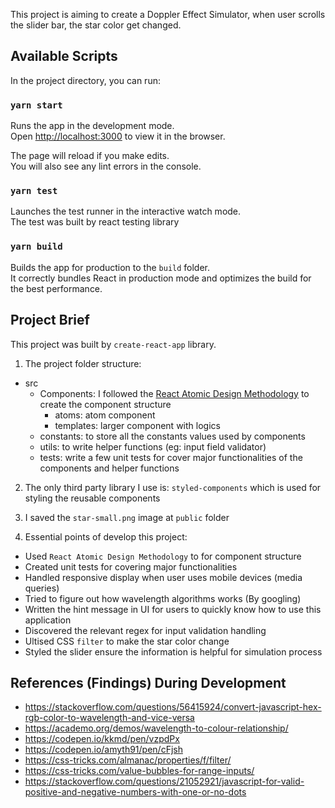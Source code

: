 This project is aiming to create a Doppler Effect Simulator, when user scrolls the slider bar, the star color get changed. 

## Available Scripts

In the project directory, you can run:

### `yarn start`

Runs the app in the development mode.<br />
Open [http://localhost:3000](http://localhost:3000) to view it in the browser.

The page will reload if you make edits.<br />
You will also see any lint errors in the console.

### `yarn test`

Launches the test runner in the interactive watch mode.<br />
The test was built by react testing library

### `yarn build`

Builds the app for production to the `build` folder.<br />
It correctly bundles React in production mode and optimizes the build for the best performance.



## Project Brief

This project was built by `create-react-app` library. 

1. The project folder structure:
- src
  - Components: I followed the <a href="https://atomicdesign.bradfrost.com/chapter-2/" target="_blank">React Atomic Design Methodology</a> to create the component structure
    - atoms: atom component
    - templates: larger component with logics
  - constants: to store all the constants values used by components
  - utils: to write helper functions (eg: input field validator)
  - tests: write a few unit tests for cover major functionalities of the components and helper functions

2. The only third party library I use is: `styled-components` which is used for styling the reusable components

3. I saved the `star-small.png` image at `public` folder

4. Essential points of develop this project:
  - Used `React Atomic Design Methodology` to for component structure
  - Created unit tests for covering major functionalities
  - Handled responsive display when user uses mobile devices (media queries)
  - Tried to figure out how wavelength algorithms works (By googling)
  - Written the hint message in UI for users to quickly know how to use this application
  - Discovered the relevant regex for input validation handling
  - Ultised CSS `filter` to make the star color change
  - Styled the slider ensure the information is helpful for simulation process



## References (Findings) During Development

- https://stackoverflow.com/questions/56415924/convert-javascript-hex-rgb-color-to-wavelength-and-vice-versa
- https://academo.org/demos/wavelength-to-colour-relationship/
- https://codepen.io/kkmd/pen/vzpdPx
- https://codepen.io/amyth91/pen/cFjsh
- https://css-tricks.com/almanac/properties/f/filter/
- https://css-tricks.com/value-bubbles-for-range-inputs/
- https://stackoverflow.com/questions/21052921/javascript-for-valid-positive-and-negative-numbers-with-one-or-no-dots
